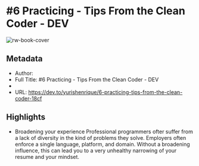 # #6 Practicing - Tips From the Clean Coder - DEV

![rw-book-cover](https://readwise-assets.s3.amazonaws.com/static/images/article1.be68295a7e40.png)

## Metadata
- Author: 
- Full Title: #6 Practicing - Tips From the Clean Coder - DEV
- 
- URL: https://dev.to/yurishenrique/6-practicing-tips-from-the-clean-coder-18cf

## Highlights
- Broadening your experience
  Professional programmers ofter suffer from a lack of diversity in the kind of problems they solve. Employers often enforce a single language, platform, and domain. Without a broadening influence, this can lead you to a very unhealthy narrowing of your resume and your mindset.
